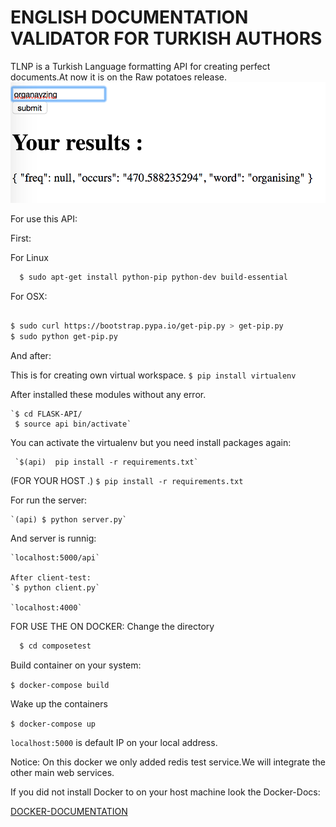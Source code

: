 # ENGLISH DOCUMENTATION VALIDATOR FOR TURKISH AUTHORS
TLNP is a Turkish Language formatting API for creating perfect documents.At now it is on the
Raw potatoes release.
![Result-Example](result_1.png)

For use this API:

First:

For Linux
```sh
  $ sudo apt-get install python-pip python-dev build-essential
```
For OSX:

```sh

$ sudo curl https://bootstrap.pypa.io/get-pip.py > get-pip.py
$ sudo python get-pip.py

```
And after:

  This is for creating own virtual workspace.
    `$ pip install virtualenv`


After installed these modules without any error.

    `$ cd FLASK-API/
     $ source api bin/activate`

You can activate the virtualenv but you need install packages again:

     `$(api)  pip install -r requirements.txt`


(FOR YOUR HOST .)
     `$ pip install -r requirements.txt`

For run the server:

    `(api) $ python server.py`

And server is runnig:

    `localhost:5000/api`

    After client-test:
    `$ python client.py`

    `localhost:4000`


FOR USE THE ON DOCKER:
Change the directory

  ```sh
    $ cd composetest
  ```
Build container on your system:

  `$ docker-compose build`

Wake up the containers

  `$ docker-compose up`


  `localhost:5000` is default IP on your local address.

Notice:  On this docker we only added redis test service.We will integrate the other main web services.

If you did not install Docker to on your host machine look the Docker-Docs:

  [DOCKER-DOCUMENTATION](https://docs.docker.com/)
